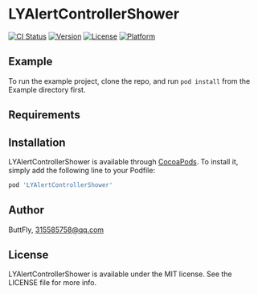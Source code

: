 # LYAlertControllerShower

[![CI Status](https://img.shields.io/travis/ButtFly/LYAlertControllerShower.svg?style=flat)](https://travis-ci.org/ButtFly/LYAlertControllerShower)
[![Version](https://img.shields.io/cocoapods/v/LYAlertControllerShower.svg?style=flat)](https://cocoapods.org/pods/LYAlertControllerShower)
[![License](https://img.shields.io/cocoapods/l/LYAlertControllerShower.svg?style=flat)](https://cocoapods.org/pods/LYAlertControllerShower)
[![Platform](https://img.shields.io/cocoapods/p/LYAlertControllerShower.svg?style=flat)](https://cocoapods.org/pods/LYAlertControllerShower)

## Example

To run the example project, clone the repo, and run `pod install` from the Example directory first.

## Requirements

## Installation

LYAlertControllerShower is available through [CocoaPods](https://cocoapods.org). To install
it, simply add the following line to your Podfile:

```ruby
pod 'LYAlertControllerShower'
```

## Author

ButtFly, 315585758@qq.com

## License

LYAlertControllerShower is available under the MIT license. See the LICENSE file for more info.
